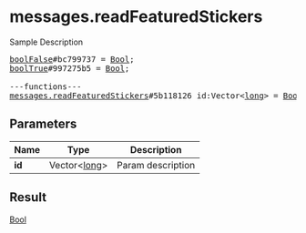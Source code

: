 # messages.readFeaturedStickers

Sample Description

<pre>
<a href="../constructor/boolFalse.md">boolFalse</a>#bc799737 = <a href="../type/Bool.md">Bool</a>;
<a href="../constructor/boolTrue.md">boolTrue</a>#997275b5 = <a href="../type/Bool.md">Bool</a>;

---functions---
<a href="../method/messages.readFeaturedStickers.md">messages.readFeaturedStickers</a>#5b118126 id:Vector&lt;<a href="../type/long.md">long</a>&gt; = <a href="../type/Bool.md">Bool</a>;
</pre>
## Parameters

| Name | Type | Description |
|------|:----:|-------------|
| **id** | Vector&lt;<a href="../type/long.md">long</a>&gt; | Param description |

## Result

<a href="../type/Bool.md">Bool</a>

